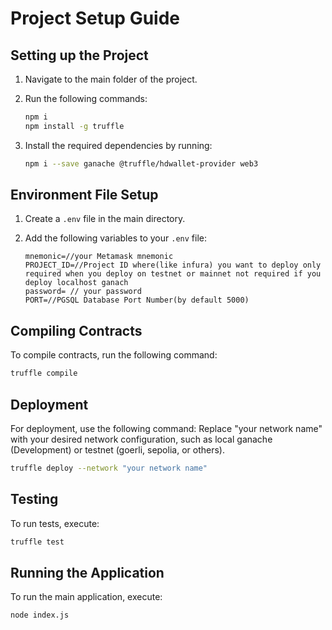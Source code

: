 # Project Setup Guide

## Setting up the Project

1. Navigate to the main folder of the project.

2. Run the following commands:

   ```bash
   npm i
   npm install -g truffle
   ```

3. Install the required dependencies by running:
   ```bash
   npm i --save ganache @truffle/hdwallet-provider web3
   ```

## Environment File Setup

1. Create a `.env` file in the main directory.

2. Add the following variables to your `.env` file:
   ```plaintext
   mnemonic=//your Metamask mnemonic
   PROJECT_ID=//Project ID where(like infura) you want to deploy only required when you deploy on testnet or mainnet not required if you deploy localhost ganach
   password= // your password
   PORT=//PGSQL Database Port Number(by default 5000)
   ```

## Compiling Contracts

To compile contracts, run the following command:

```bash
truffle compile
```

## Deployment

For deployment, use the following command:
Replace "your network name" with your desired network configuration, such as local ganache (Development) or testnet (goerli, sepolia, or others).

```bash
truffle deploy --network "your network name"
```

## Testing

To run tests, execute:

```bash
truffle test
```

## Running the Application

To run the main application, execute:

```bash
node index.js
```
